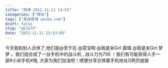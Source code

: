 ```yaml
---
title: "微博 2011.11.11 13:53"
categories: ["嘀咕"]
tags: ["来自微博 weibo.com"]
draft: false
slug: "qEJa74"
date: "2011-11-11 13:53:00"
---
```


<p>今天我和别人合体了,他们是@至于在 @雯宝啊 @我是米Girl 嘉璐 @我是米Girl 梦梦 。我们组合成了一台手机中的战斗机 , 战斗力为756 ！我们有可能获得人手一部#小米手机#哦, 大家为我们加油吧！顺便分享合体赢手机地址O网页链接 ​​​​</p>
